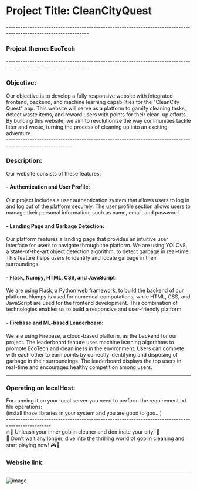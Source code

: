 <h1>Project Title: CleanCityQuest </h1>
-----------------------------------------------------------------------------------------------------------------
<h3>Project theme: EcoTech</h3>
-----------------------------------------------------------------------------------------------------------------
<H3>Objective:</H3> 
Our objective is to develop a fully responsive website with integrated frontend, backend, and machine learning capabilities for the "CleanCity Quest" app. This website will serve as a platform to gamify cleaning tasks, detect waste items, and reward users with points for their clean-up efforts. By building this website, we aim to revolutionize the way communities tackle litter and waste, turning the process of cleaning up into an exciting adventure.<br>
----------------------------------------------------------------------------------------------------------
<h3>Description:</h3>
Our website consists of these features:
  <h4>  - Authentication and User Profile:</h4> Our project includes a user authentication system that allows users to log in and log out of the platform securely. The user profile section allows users to manage their personal information, such as name, email, and password.
  
  <h4>  -  Landing Page and Garbage Detection:</h4> Our platform features a landing page that provides an intuitive user interface for users to navigate through the platform. We are using YOLOv8, a state-of-the-art object detection algorithm, to detect garbage in real-time. This feature helps users to identify and locate garbage in their surroundings.
  
  <h4> -  Flask, Numpy, HTML, CSS, and JavaScript:</h4> We are using Flask, a Python web framework, to build the backend of our platform. Numpy is used for numerical computations, while HTML, CSS, and JavaScript are used for the frontend development. This combination of technologies enables us to build a responsive and user-friendly platform.
  
  <h4> - Firebase and ML-based Leaderboard:</h4> We are using Firebase, a cloud-based platform, as the backend for our project. The leaderboard feature uses machine learning algorithms to promote EcoTech and cleanliness in the environment. Users can compete with each other to earn points by correctly identifying and disposing of garbage in their surroundings. The leaderboard displays the top users in real-time and encourages healthy competition among users.<br>

-------------------------------------------------------------------------------------------------
<h3> Operating on localHost:</h3>
For running it on your local server you need to perform the requirement.txt file operations:<br>
(install those libraries in your system and you are good to goo...)
<br>
-------------------------------------------------------------------------------------------------
<br> 🔥🧹 Unleash your inner goblin cleaner and dominate your city! 🌆<br>
🧼 Don't wait any longer, dive into the thrilling world of goblin cleaning and start playing now! 🎮💪 


<H3>Website link:</H3>

----------------------------------------------------------------------------------
![image](https://github.com/abhishekkumargithub/cleancityQuest/assets/91794397/7d079c7c-e6b5-420a-a4e7-a0b191aaeedd)


